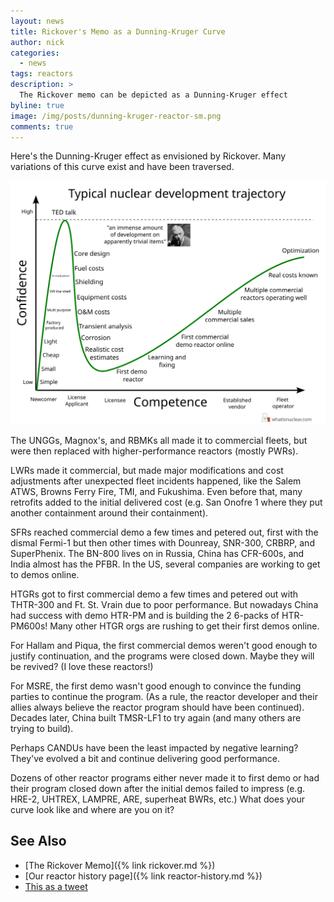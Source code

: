 ```yaml
---
layout: news
title: Rickover's Memo as a Dunning-Kruger Curve
author: nick
categories:
  - news
tags: reactors
description: >
  The Rickover memo can be depicted as a Dunning-Kruger effect
byline: true
image: /img/posts/dunning-kruger-reactor-sm.png
comments: true
---
```


<div class="row">
<div class="col-md-8" markdown="1">

Here's the Dunning-Kruger effect as envisioned by Rickover. Many variations of
this curve exist and have been traversed.

<a href="/img/posts/dunning-kruger-reactor.svg">
  <img src="/img/posts/dunning-kruger-reactor.svg" 
  alt="Dunning-Kruger curve for nuclear reactor development"
  class="w-100" />
  </a>

The UNGGs, Magnox's, and RBMKs all made it to commercial fleets, but were then
replaced with higher-performance reactors (mostly PWRs).

LWRs made it commercial, but made major modifications and cost adjustments after
unexpected fleet incidents happened, like the Salem ATWS, Browns Ferry Fire,
TMI, and Fukushima. Even before that, many retrofits added to the initial
delivered cost (e.g. San Onofre 1 where they put another containment around
their containment).

SFRs reached commercial demo a few times and petered out, first with the dismal
Fermi-1 but then other times with Dounreay, SNR-300, CRBRP, and SuperPhenix. The
BN-800 lives on in Russia, China has CFR-600s, and India almost has the PFBR. In
the US, several companies are working to get to demos online.

HTGRs got to first commercial demo a few times and petered out with THTR-300 and
Ft. St. Vrain due to poor performance. But nowadays China had success with demo
HTR-PM and is building the 2 6-packs of HTR-PM600s! Many other HTGR orgs are
rushing to get their first demos online.

For Hallam and Piqua, the first commercial demos weren't good enough to justify
continuation, and the programs were closed down. Maybe they will be revived? (I
love these reactors!)

For MSRE, the first demo wasn't good enough to convince the funding parties to
continue the program. (As a rule, the reactor developer and their allies always
believe the reactor program should have been continued). Decades later, China
built TMSR-LF1 to try again (and many others are trying to build).

Perhaps CANDUs have been the least impacted by negative learning? They've
evolved a bit and continue delivering good performance.

Dozens of other reactor programs either never made it to first demo or had their
program closed down after the initial demos failed to impress (e.g. HRE-2,
UHTREX, LAMPRE, ARE, superheat BWRs, etc.) What does your curve look like and
where are you on it? 

## See Also

- [The Rickover Memo]({% link rickover.md %})
- [Our reactor history page]({% link reactor-history.md %})
- [This as a tweet](https://x.com/whatisnuclear/status/1937870903825539454)


</div>
</div>
